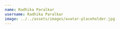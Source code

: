 ```yaml
---
name: Radhika Paralkar
username: Radhika Paralkar
image: ../../assets/images/avatar-placeholder.jpg
---
```

